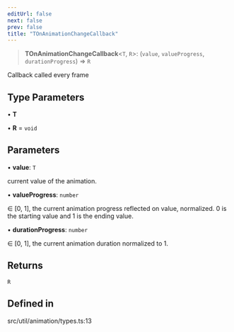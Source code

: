 ```yaml
---
editUrl: false
next: false
prev: false
title: "TOnAnimationChangeCallback"
---
```


> **TOnAnimationChangeCallback**\<`T`, `R`\>: (`value`, `valueProgress`, `durationProgress`) => `R`

Callback called every frame

## Type Parameters

• **T**

• **R** = `void`

## Parameters

• **value**: `T`

current value of the animation.

• **valueProgress**: `number`

∈ [0, 1], the current animation progress reflected on value, normalized.
0 is the starting value and 1 is the ending value.

• **durationProgress**: `number`

∈ [0, 1], the current animation duration normalized to 1.

## Returns

`R`

## Defined in

src/util/animation/types.ts:13
